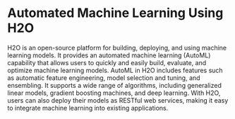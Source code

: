 # Automated Machine Learning Using H2O

H2O is an open-source platform for building, deploying, and using machine learning models. It provides an automated machine learning (AutoML) capability that allows users to quickly and easily build, evaluate, and optimize machine learning models. AutoML in H2O includes features such as automatic feature engineering, model selection and tuning, and ensembling. It supports a wide range of algorithms, including generalized linear models, gradient boosting machines, and deep learning. With H2O, users can also deploy their models as RESTful web services, making it easy to integrate machine learning into existing applications.
